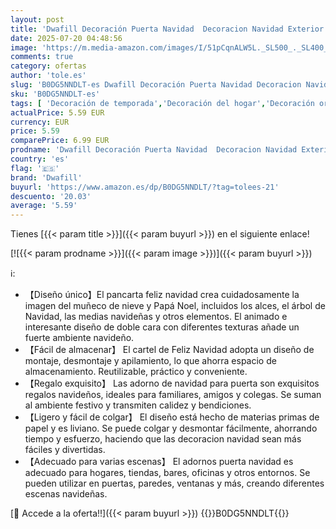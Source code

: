 ```yaml
---
layout: post
title: 'Dwafill Decoración Puerta Navidad  Decoracion Navidad Exterior  Pancarta Feliz Navidad Que Contiene Elementos de Muñeco de Nieve y Papá Noel  Disponible en Decoración Navideña Arbol  Rojo '
date: 2025-07-20 04:48:56
image: 'https://m.media-amazon.com/images/I/51pCqnALW5L._SL500_._SL400_.jpg'
comments: true
category: ofertas
author: 'tole.es'
slug: 'B0DG5NNDLT-es Dwafill Decoración Puerta Navidad Decoracion Navidad...'
sku: 'B0DG5NNDLT-es'
tags: [ 'Decoración de temporada','Decoración del hogar','Decoración original para navidad','Hogar y cocina','dwafill','navidad','🇪🇸', ]
actualPrice: 5.59 EUR
currency: EUR
price: 5.59
comparePrice: 6.99 EUR
prodname: 'Dwafill Decoración Puerta Navidad  Decoracion Navidad Exterior  Pancarta Feliz Navidad Que Contiene Elementos de Muñeco de Nieve y Papá Noel  Disponible en Decoración Navideña Arbol  Rojo '
country: 'es'
flag: '🇪🇸'
brand: 'Dwafill'
buyurl: 'https://www.amazon.es/dp/B0DG5NNDLT/?tag=tolees-21'
descuento: '20.03'
average: '5.59'
---
```


Tienes [{{< param title >}}]({{< param buyurl >}}) en el siguiente enlace!

[![{{< param prodname >}}]({{< param image >}})]({{< param buyurl >}})

ℹ️:

- 【Diseño único】El pancarta feliz navidad crea cuidadosamente la imagen del muñeco de nieve y Papá Noel, incluidos los alces, el árbol de Navidad, las medias navideñas y otros elementos. El animado e interesante diseño de doble cara con diferentes texturas añade un fuerte ambiente navideño.
- 【Fácil de almacenar】 El cartel de Feliz Navidad adopta un diseño de montaje, desmontaje y apilamiento, lo que ahorra espacio de almacenamiento. Reutilizable, práctico y conveniente.
- 【Regalo exquisito】 Las adorno de navidad para puerta son exquisitos regalos navideños, ideales para familiares, amigos y colegas. Se suman al ambiente festivo y transmiten calidez y bendiciones.
- 【Ligero y fácil de colgar】 El diseño está hecho de materias primas de papel y es liviano. Se puede colgar y desmontar fácilmente, ahorrando tiempo y esfuerzo, haciendo que las decoracion navidad sean más fáciles y divertidas.
- 【Adecuado para varias escenas】 El adornos puerta navidad es adecuado para hogares, tiendas, bares, oficinas y otros entornos. Se pueden utilizar en puertas, paredes, ventanas y más, creando diferentes escenas navideñas.

[🛒 Accede a la oferta!!]({{< param buyurl >}})
{{<world>}}B0DG5NNDLT{{</world>}}
